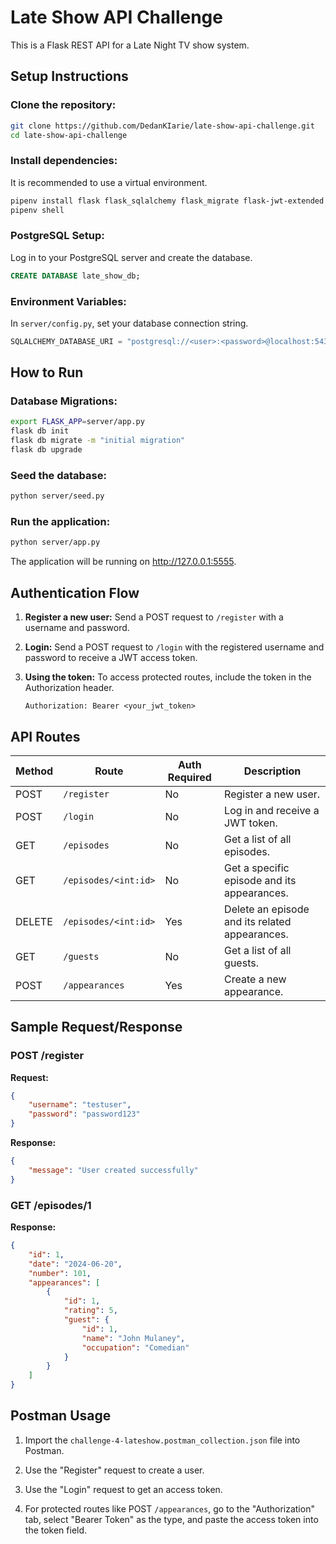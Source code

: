 # Late Show API Challenge

This is a Flask REST API for a Late Night TV show system.

## Setup Instructions

### Clone the repository:
```bash
git clone https://github.com/DedanKIarie/late-show-api-challenge.git
cd late-show-api-challenge
```

### Install dependencies:
It is recommended to use a virtual environment.

```bash
pipenv install flask flask_sqlalchemy flask_migrate flask-jwt-extended psycopg2-binary
pipenv shell
```

### PostgreSQL Setup:
Log in to your PostgreSQL server and create the database.

```sql
CREATE DATABASE late_show_db;
```

### Environment Variables:
In `server/config.py`, set your database connection string.

```python
SQLALCHEMY_DATABASE_URI = "postgresql://<user>:<password>@localhost:5432/late_show_db"
```

## How to Run

### Database Migrations:
```bash
export FLASK_APP=server/app.py
flask db init
flask db migrate -m "initial migration"
flask db upgrade
```

### Seed the database:
```bash
python server/seed.py
```

### Run the application:
```bash
python server/app.py
```

The application will be running on http://127.0.0.1:5555.

## Authentication Flow

1. **Register a new user:**
   Send a POST request to `/register` with a username and password.

2. **Login:**
   Send a POST request to `/login` with the registered username and password to receive a JWT access token.

3. **Using the token:**
   To access protected routes, include the token in the Authorization header.
   ```
   Authorization: Bearer <your_jwt_token>
   ```

## API Routes

| Method | Route | Auth Required | Description |
|--------|-------|---------------|-------------|
| POST | `/register` | No | Register a new user. |
| POST | `/login` | No | Log in and receive a JWT token. |
| GET | `/episodes` | No | Get a list of all episodes. |
| GET | `/episodes/<int:id>` | No | Get a specific episode and its appearances. |
| DELETE | `/episodes/<int:id>` | Yes | Delete an episode and its related appearances. |
| GET | `/guests` | No | Get a list of all guests. |
| POST | `/appearances` | Yes | Create a new appearance. |

## Sample Request/Response

### POST /register
**Request:**
```json
{
    "username": "testuser",
    "password": "password123"
}
```

**Response:**
```json
{
    "message": "User created successfully"
}
```

### GET /episodes/1
**Response:**
```json
{
    "id": 1,
    "date": "2024-06-20",
    "number": 101,
    "appearances": [
        {
            "id": 1,
            "rating": 5,
            "guest": {
                "id": 1,
                "name": "John Mulaney",
                "occupation": "Comedian"
            }
        }
    ]
}
```

## Postman Usage

1. Import the `challenge-4-lateshow.postman_collection.json` file into Postman.

2. Use the "Register" request to create a user.

3. Use the "Login" request to get an access token.

4. For protected routes like POST `/appearances`, go to the "Authorization" tab, select "Bearer Token" as the type, and paste the access token into the token field.

